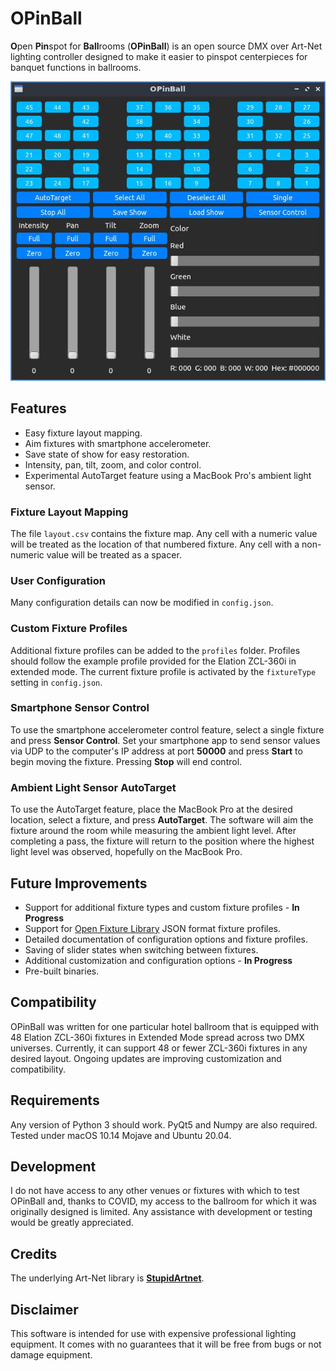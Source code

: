# OPinBall
**O**pen **Pin**spot for **Ball**rooms (**OPinBall**) is an open source DMX over Art-Net lighting controller designed to make it easier to pinspot centerpieces for banquet functions in ballrooms. 

![OPinBall Main Screen](media/screenshot.jpg)

## Features
- Easy fixture layout mapping.
- Aim fixtures with smartphone accelerometer.
- Save state of show for easy restoration.
- Intensity, pan, tilt, zoom, and color control.
- Experimental AutoTarget feature using a MacBook Pro's ambient light sensor.

### Fixture Layout Mapping
The file `layout.csv` contains the fixture map. Any cell with a numeric value will be treated as the location of that numbered fixture. Any cell with a non-numeric value will be treated as a spacer.

### User Configuration
Many configuration details can now be modified in `config.json`.

### Custom Fixture Profiles
Additional fixture profiles can be added to the `profiles` folder. Profiles should follow the example profile provided for the Elation ZCL-360i in extended mode. The current fixture profile is activated by the `fixtureType` setting in `config.json`.


### Smartphone Sensor Control
To use the smartphone accelerometer control feature, select a single fixture and press **Sensor Control**. Set your smartphone app to send sensor values via UDP to the computer's IP address at port **50000** and press **Start** to begin moving the fixture. Pressing **Stop** will end control.

### Ambient Light Sensor AutoTarget
To use the AutoTarget feature, place the MacBook Pro at the desired location, select a fixture, and press **AutoTarget**. The software will aim the fixture around the room while measuring the ambient light level. After completing a pass, the fixture will return to the position where the highest light level was observed, hopefully on the MacBook Pro.

## Future Improvements
- Support for additional fixture types and custom fixture profiles - **In Progress**
- Support for [Open Fixture Library](https://open-fixture-library.org) JSON format fixture profiles.
- Detailed documentation of configuration options and fixture profiles.
- Saving of slider states when switching between fixtures.
- Additional customization and configuration options - **In Progress**
- Pre-built binaries.

## Compatibility
OPinBall was written for one particular hotel ballroom that is equipped with 48 Elation ZCL-360i fixtures in Extended Mode spread across two DMX universes. Currently, it can support 48 or fewer ZCL-360i fixtures in any desired layout. Ongoing updates are improving customization and compatibility.

## Requirements
Any version of Python 3 should work. PyQt5 and Numpy are also required. Tested under macOS 10.14 Mojave and Ubuntu 20.04.

## Development
I do not have access to any other venues or fixtures with which to test OPinBall and, thanks to COVID, my access to the ballroom for which it was originally designed is limited. Any assistance with development or testing would be greatly appreciated. 

## Credits
The underlying Art-Net library is **[StupidArtnet](https://github.com/cpvalente/stupidArtnet)**.

## Disclaimer
This software is intended for use with expensive professional lighting equipment. It comes with no guarantees that it will be free from bugs or not damage equipment.